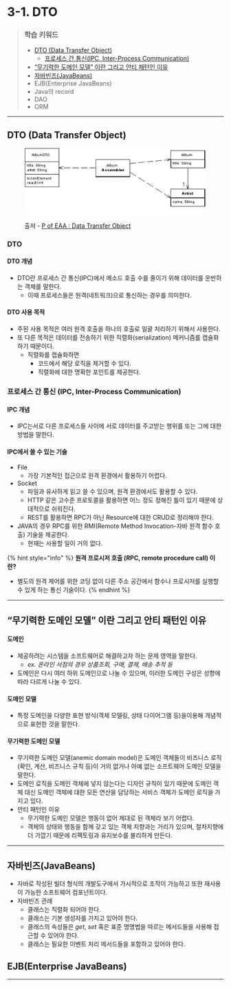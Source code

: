 # 3-1. DTO

> ### 학습 키워드
>
> * [DTO (Data Transfer Object)](3-1.-dto.md#dto-data-transfer-object)
>   * [프로세스 간 통신(IPC, Inter-Process Communication)](3-1.-dto.md#ipc-inter-process-communication)
> * [“무기력한 도메인 모델” 이란 그리고 안티 패턴인 이유](3-1.-dto.md#undefined-1)
> * [자바빈즈(JavaBeans)](3-1.-dto.md#javabeans)
> * EJB(Enterprise JavaBeans)
> * Java의 record
> * DAO
> * ORM
>
>

***

## DTO (Data Transfer Object)

<figure><img src="../../.gitbook/assets/image (2).png" alt=""><figcaption><p>출저 - <a href="https://martinfowler.com/eaaCatalog/dataTransferObject.html">P of EAA : Data Transfer Object</a></p></figcaption></figure>

### DTO&#x20;

#### DTO 개념

* DTO란 프로세스 간 통신(IPC)에서 메소드 호출 수를 줄이기 위해 데이터를 운반하는 객체를 말한다.
  * 이때 프로세스들은 원격(네트워크)으로 통신하는 경우를 의미한다.

#### DTO 사용 목적

* 주된 사용 목적은 여러 원격 호출을 하나의 호출로 일괄 처리하기 위해서 사용한다.
* 또 다른 목적은 데이터를 전송하기 위한 직렬화(serialization) 메커니즘를 캡슐화하기 때문이다.
  * 직렬화를 캡슐화하면
    * 코드에서 해당 로직을 제거할 수 있다.
    * 직렬화에 대한 명확한 포인트를 제공한다.

### 프로세스 간 통신 (IPC, Inter-Process Communication)

#### IPC 개념

* IPC는서로 다른 프로세스들 사이에 서로 데이터를 주고받는 행위를 또는 그에 대한 방법을 말한다.

#### IPC에서 쓸 수 있는 기술

* File&#x20;
  * 가장 기본적인 접근으로 원격 환경에서 활용하기 어렵다.
* Socket
  * 파일과 유사하게 읽고 쓸 수 있으며, 원격 환경에서도 활용할 수 있다.&#x20;
  * HTTP 같은 고수준 프로토콜을 활용하면 어느 정도 정해진 틀이 있기 때문에 상대적으로 쉬워진다.
  * REST를 활용하면 RPC가 아닌 Resource에 대한 CRUD로 정리해야 한다.
* JAVA의 경우 RPC를 위한 RMI(Remote Method Invocation-자바 원격 함수 호출) 기술을 제공한다.
  * 현재는 사용할 일이 거의 없다.

{% hint style="info" %}
**원격 프로시저 호출 (RPC, remote procedure call) 이란?**

* 별도의 원격 제어를 위한 코딩 없이 다른 주소 공간에서 함수나 프로시저를 실행할 수 있게 하는 통신 기술이다.
{% endhint %}

***

## “무기력한 도메인 모델” 이란 그리고 안티 패턴인 이유

#### 도메인

* 제공하려는 시스템을 소프트웨어로 해결하고자 하는 문제 영역을 말한다.
  * _ex. 온라인 서점의 경우 상품조회, 구매, 결제, 배송 추적 등_
* 도메인은 다시 여러 하위 도메인으로 나눌 수 있으며, 이러한 도메인 구성은 성향에 따라 다르게 나눌 수 있다.

#### 도메인 모델

* 특정 도메인을 다양한 표현 방식(객체 모델링, 상태 다이어그램 등)을이용해 개념적으로 표현한 것을 말한다.

#### 무기력한 도메인 모델&#x20;

* 무기력한 도메인 모델(anemic domain model)은 도메인 객체들이 비즈니스 로직(확인, 계산, 비즈니스 규칙 등)이 거의 없거나 아예 없는 소프트웨어 도메인 모델을 말한다.
* 도메인 로직을 도메인 객체에 넣지 않는다는 디자인 규칙이 있기 때문에 도메인 객체 대신 도메인 객체에 대한 모든 연산을 담당하는 서비스 객체가 도메인 로직을 가지고 있다.
* 안티 패턴인 이유
  * 무기력한 도메인 모델은 행동이 없어 제대로 된 객체라 보기 어렵다.
  * 객체의 상태와 행동을 함께 갖고 있는 객체 지향과는 거리가 있으며,   절차지향에 더 가깝기 때문에 리팩토링과 유지보수를 불리하게 만든다.

***

## 자바빈즈(JavaBeans)

* 자바로 작성된 빌더 형식의 개발도구에서 가시적으로 조작이 가능하고 또한 재사용이 가능한 소프트웨어 컴포넌트이다.
* 자바빈즈 관례
  * 클래스는 직렬화 되어야 한다.&#x20;
  * 클래스는 기본 생성자를 가지고 있어야 한다.
  * 클래스의 속성들은 _get_, _set_ 혹은 표준 명명법을 따르는 메서드들을 사용해 접근할 수 있어야 한다.
  * 클래스는 필요한 이벤트 처리 메서드들을 포함하고 있어야 한다.

## EJB(Enterprise JavaBeans)

***

